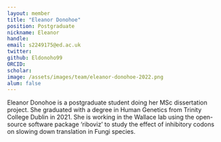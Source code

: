 ```yaml
---
layout: member
title: "Eleanor Donohoe"
position: Postgraduate
nickname: Eleanor
handle: 
email: s2249175@ed.ac.uk
twitter: 
github: Eldonoho99
ORCID: 
scholar: 
image: /assets/images/team/eleanor-donohoe-2022.png
alum: false
---
```


Eleanor Donohoe is a postgraduate student doing her MSc dissertation project. She graduated with a degree in Human Genetics from Trinity College Dublin in 2021. She is working in the Wallace lab using the open-source software package ‘riboviz’ to study the effect of inhibitory codons on slowing down translation in Fungi species.
